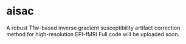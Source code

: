 # aisac
A robust T1w-based inverse gradient susceptibility artifact correction method for high-resolution EPI-fMRI
Full code will be uploaded soon.
